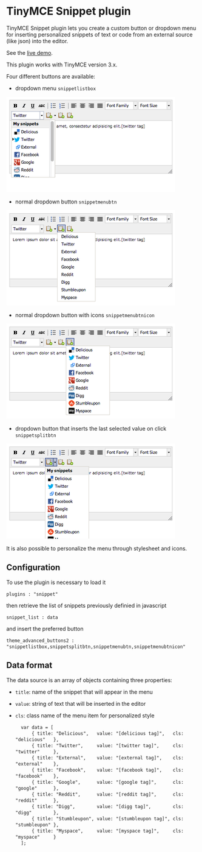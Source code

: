 # TinyMCE Snippet plugin

TinyMCE Snippet plugin lets you create a custom button or dropdown menu for inserting personalized snippets of text or code from an external source (like json) into the editor.

See the [live demo](http://giugee.com/demo/tinymce-snippet-plugin/).

This plugin works with TinyMCE version 3.x.

Four different buttons are available:

* dropdown menu `snippetlistbox`

![image](screenshot1.png)

* normal dropdown button `snippetmenubtn`

![image](screenshot3.png)

* normal dropdown button with icons `snippetmenubtnicon`

![image](screenshot4.png)

* dropdown button that inserts the last selected value on click `snippetsplitbtn`

![image](screenshot2.png)

It is also possible to personalize the menu through stylesheet and icons.

## Configuration

To use the plugin is necessary to load it

	plugins : "snippet"

then retrieve the list of snippets previously definied in javascript

	snippet_list : data

and insert the preferred button

	theme_advanced_buttons2 : "snippetlistbox,snippetsplitbtn,snippetmenubtn,snippetmenubtnicon"

## Data format

The data source is an array of objects containing three properties:

* `title`: name of the snippet that will appear in the menu
* `value`: string of text that will be inserted in the editor
* `cls`: class name of the menu item for personalized style

		var data = [
			{ title: "Delicious",	value: "[delicious tag]",	cls: "delicious"   },
			{ title: "Twitter",		value: "[twitter tag]",		cls: "twitter"     },
			{ title: "External",	value: "[external tag]",	cls: "external"    },
			{ title: "Facebook",	value: "[facebook tag]",	cls: "facebook"    },
			{ title: "Google",		value: "[google tag]",		cls: "google"      },
			{ title: "Reddit",		value: "[reddit tag]",		cls: "reddit"      },
			{ title: "Digg",		value: "[digg tag]",		cls: "digg"        },
			{ title: "Stumbleupon",	value: "[stumbleupon tag]",	cls: "stumbleupon" },
			{ title: "Myspace",		value: "[myspace tag]",		cls: "myspace"     }
		];